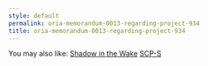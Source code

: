 ```yaml
---
style: default
permalink: oria-memorandum-0013-regarding-project-934
title: oria-memorandum-0013-regarding-project-934
---
```

You may also like:
[Shadow in the Wake](http://scp-wiki.net/shadow-in-the-wake)
[SCP-S](http://scp-wiki.net/scp-s)